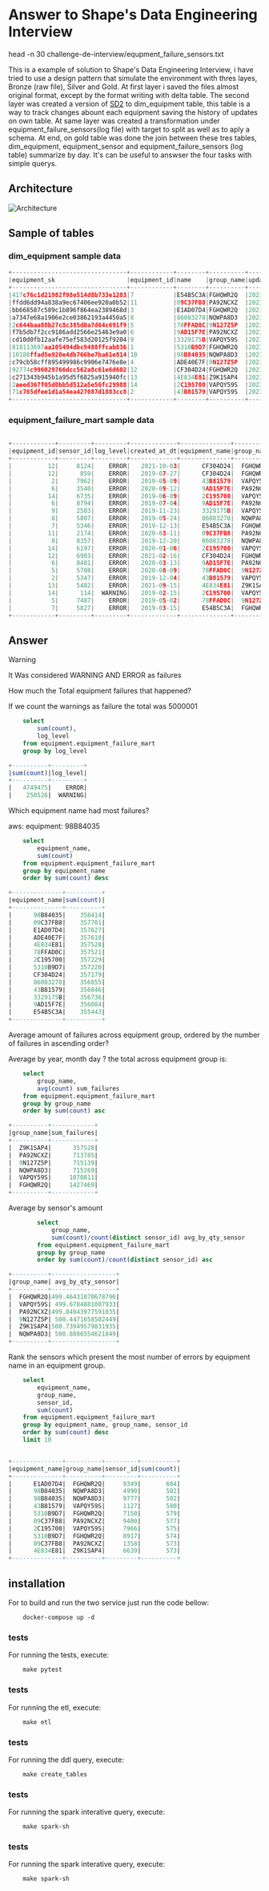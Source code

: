 # Answer to Shape's Data Engineering Interview


head -n 30 challenge-de-interview/equpment_failure_sensors.txt

This is a example of solution to Shape's Data Engineering Interview, i have tried to use a design pattern that simulate the environment with thres layes, Bronze (raw file), Silver and Gold. 
At first layer i saved the files almost original format, except by the format writing with delta table. 
The second layer was created a version of [SD2](https://decisionworks.com/2000/10/design-tip-15-combining-scd-techniques/) to dim_equipment table, this table is a way to track changes abount each equipment saving the history of updates on own table. At same layer was created a transformation under equipment_failure_sensors(log file) with target to split as well as to aply a schema.
At end, on gold table was done the join between these tres tables, dim_equipment, equipment_sensor and equipment_failure_sensors (log table) summarize by day. It's can be useful to answser the four tasks with simple querys.


## Architecture

![Architecture](imgs/arch.png)

## Sample of tables

### dim_equipment sample data 

```python
+--------------------------------+------------+--------+----------+--------------------------+-------+--------------------------+-------------------+
|equipment_sk                    |equipment_id|name    |group_name|updated_at_dt             |current|valid_from                |valid_to           |
+--------------------------------+------------+--------+----------+--------------------------+-------+--------------------------+-------------------+
|417c76c1d21982f98e514d8b733e1283|7           |E54B5C3A|FGHQWR2Q  |2023-12-16 23:12:49.471118|true   |2023-12-16 23:12:49.471118|2099-01-01 12:00:00|
|ffdd6dd94a838a9ec67406ee920a0b52|11          |09C37FB8|PA92NCXZ  |2023-12-16 23:12:49.471118|true   |2023-12-16 23:12:49.471118|2099-01-01 12:00:00|
|bb668587c589c1b896f864ea2389468d|3           |E1AD07D4|FGHQWR2Q  |2023-12-16 23:12:49.471118|true   |2023-12-16 23:12:49.471118|2099-01-01 12:00:00|
|a7347e68a1906e2ce03862193a4450a5|8           |86083278|NQWPA8D3  |2023-12-16 23:12:49.471118|true   |2023-12-16 23:12:49.471118|2099-01-01 12:00:00|
|2c644baa88b27c8c385d0a7d64c691f9|5           |78FFAD0C|9N127Z5P  |2023-12-16 23:12:49.471118|true   |2023-12-16 23:12:49.471118|2099-01-01 12:00:00|
|f7b5db7f2cc9186add2566e25463e9a0|6           |9AD15F7E|PA92NCXZ  |2023-12-16 23:12:49.471118|true   |2023-12-16 23:12:49.471118|2099-01-01 12:00:00|
|cd10d0fb12aafe75ef583d20125f9204|9           |3329175B|VAPQY59S  |2023-12-16 23:12:49.471118|true   |2023-12-16 23:12:49.471118|2099-01-01 12:00:00|
|818113697aa105494dbc9488ffcab836|1           |5310B9D7|FGHQWR2Q  |2023-12-16 23:12:49.471118|true   |2023-12-16 23:12:49.471118|2099-01-01 12:00:00|
|10188ffad5e920e4db766be7ba61e814|10          |98B84035|NQWPA8D3  |2023-12-16 23:12:49.471118|true   |2023-12-16 23:12:49.471118|2099-01-01 12:00:00|
|c79cb58cff895499986c9906e7476e8e|4           |ADE40E7F|9N127Z5P  |2023-12-16 23:12:49.471118|true   |2023-12-16 23:12:49.471118|2099-01-01 12:00:00|
|92774c996029766dcc562a8c61e6d602|12          |CF304D24|FGHQWR2Q  |2023-12-16 23:12:49.471118|true   |2023-12-16 23:12:49.471118|2099-01-01 12:00:00|
|c271343b945b1a95d5f6825a915940fc|13          |4E834E81|Z9K1SAP4  |2023-12-16 23:12:49.471118|true   |2023-12-16 23:12:49.471118|2099-01-01 12:00:00|
|2aeed367f05d0bb5d512a5e56fc29988|14          |2C195700|VAPQY59S  |2023-12-16 23:12:49.471118|true   |2023-12-16 23:12:49.471118|2099-01-01 12:00:00|
|71c765dfee1d1a54ea427087d1883cc8|2           |43B81579|VAPQY59S  |2023-12-16 23:12:49.471118|true   |2023-12-16 23:12:49.471118|2099-01-01 12:00:00|
+--------------------------------+------------+--------+----------+--------------------------+-------+--------------------------+-------------------+
```

### equipment_failure_mart sample data 
```python

+------------+---------+---------+-------------+--------------+----------+-----+---------------+-------------+--------------------+----------+
|equipment_id|sensor_id|log_level|created_at_dt|equipment_name|group_name|count|avg_temperature|avg_vibration|        etl_inserted| partition|
+------------+---------+---------+-------------+--------------+----------+-----+---------------+-------------+--------------------+----------+
|          12|     8124|    ERROR|   2021-10-03|      CF304D24|  FGHQWR2Q|    2|         274.23|      7616.05|2023-12-17 00:19:...|2023-12-16|
|          12|      859|    ERROR|   2019-07-27|      CF304D24|  FGHQWR2Q|    1|         476.69|      8865.09|2023-12-17 00:19:...|2023-12-16|
|           2|     7962|    ERROR|   2019-05-09|      43B81579|  VAPQY59S|    3|         208.74|     -1184.19|2023-12-17 00:19:...|2023-12-16|
|           6|     3540|    ERROR|   2020-09-12|      9AD15F7E|  PA92NCXZ|    2|         298.73|     -5195.91|2023-12-17 00:19:...|2023-12-16|
|          14|     6735|    ERROR|   2019-06-09|      2C195700|  VAPQY59S|    1|         181.44|     -7821.52|2023-12-17 00:19:...|2023-12-16|
|           6|     8794|    ERROR|   2019-07-04|      9AD15F7E|  PA92NCXZ|    1|         388.50|      3335.25|2023-12-17 00:19:...|2023-12-16|
|           9|     2503|    ERROR|   2019-11-23|      3329175B|  VAPQY59S|    2|         265.51|     -7548.10|2023-12-17 00:19:...|2023-12-16|
|           8|     5807|    ERROR|   2019-05-24|      86083278|  NQWPA8D3|    1|         144.72|     -1660.66|2023-12-17 00:19:...|2023-12-16|
|           7|     5346|    ERROR|   2019-12-13|      E54B5C3A|  FGHQWR2Q|    2|         443.92|      2373.67|2023-12-17 00:19:...|2023-12-16|
|          11|     2174|    ERROR|   2020-03-11|      09C37FB8|  PA92NCXZ|    1|          50.55|      -387.11|2023-12-17 00:19:...|2023-12-16|
|           8|     8357|    ERROR|   2019-12-20|      86083278|  NQWPA8D3|    2|         493.34|     -2604.34|2023-12-17 00:19:...|2023-12-16|
|          14|     6197|    ERROR|   2020-01-06|      2C195700|  VAPQY59S|    1|         251.17|     -9064.35|2023-12-17 00:19:...|2023-12-16|
|          12|     6903|    ERROR|   2021-02-16|      CF304D24|  FGHQWR2Q|    1|         105.67|      7555.75|2023-12-17 00:19:...|2023-12-16|
|           6|     8481|    ERROR|   2020-03-13|      9AD15F7E|  PA92NCXZ|    3|          48.18|      1038.86|2023-12-17 00:19:...|2023-12-16|
|           5|     5708|    ERROR|   2020-08-09|      78FFAD0C|  9N127Z5P|    1|         144.48|     -8376.58|2023-12-17 00:19:...|2023-12-16|
|           2|     5347|    ERROR|   2019-12-04|      43B81579|  VAPQY59S|    1|         216.62|      9474.55|2023-12-17 00:19:...|2023-12-16|
|          13|     5482|    ERROR|   2021-09-15|      4E834E81|  Z9K1SAP4|    1|          23.34|     -4652.20|2023-12-17 00:19:...|2023-12-16|
|          14|      114|  WARNING|   2019-02-15|      2C195700|  VAPQY59S|    1|         347.95|     -2122.69|2023-12-17 00:19:...|2023-12-16|
|           5|     7487|    ERROR|   2019-05-02|      78FFAD0C|  9N127Z5P|    1|         312.70|      2794.17|2023-12-17 00:19:...|2023-12-16|
|           7|     5827|    ERROR|   2019-03-15|      E54B5C3A|  FGHQWR2Q|    1|          73.05|     -5415.20|2023-12-17 00:19:...|2023-12-16|
+------------+---------+---------+-------------+--------------+----------+-----+---------------+-------------+--------------------+----------+

```

## Answer

> [!WARNING] 
> It Was considered WARNING AND ERROR as failures

How much the Total equipment failures that happened?

If we count the warnings as failure  the total was 5000001

```sql
    select
        sum(count),
        log_level
    from equipment.equipment_failure_mart
    group by log_level

+----------+---------+                                                          
|sum(count)|log_level|
+----------+---------+
|   4749475|    ERROR|
|    250526|  WARNING|
```
Which equipment name had most failures?

aws:  equipment: 98B84035

```sql
    select
        equipment_name,
        sum(count)
    from equipment.equipment_failure_mart
    group by equipment_name
    order by sum(count) desc

+--------------+----------+                                                     
|equipment_name|sum(count)|
+--------------+----------+
|      98B84035|    358414|
|      09C37FB8|    357701|
|      E1AD07D4|    357627|
|      ADE40E7F|    357618|
|      4E834E81|    357528|
|      78FFAD0C|    357521|
|      2C195700|    357229|
|      5310B9D7|    357220|
|      CF304D24|    357179|
|      86083278|    356855|
|      43B81579|    356846|
|      3329175B|    356736|
|      9AD15F7E|    356084|
|      E54B5C3A|    355443|
+--------------+----------+
```
Average amount of failures across equipment group, ordered by the number of failures in ascending order?

Average by year, month day ? the total across equipment group is:

```sql
    select
        group_name,
        avg(count) sum_failures
    from equipment.equipment_failure_mart  
    group by group_name
    order by sum(count) asc

+----------+------------+                                                       
|group_name|sum_failures|
+----------+------------+
|  Z9K1SAP4|      357528|
|  PA92NCXZ|      713785|
|  9N127Z5P|      715139|
|  NQWPA8D3|      715269|
|  VAPQY59S|     1070811|
|  FGHQWR2Q|     1427469|
+----------+------------+

```
Average by sensor's amount

```sql
        select
            group_name,
            sum(count)/count(distinct sensor_id) avg_by_qty_sensor
        from equipment.equipment_failure_mart  
        group by group_name
        order by sum(count)/count(distinct sensor_id) asc

+----------+------------------+                                                 
|group_name| avg_by_qty_sensor|
+----------+------------------+
|  FGHQWR2Q|499.46431070678796|
|  VAPQY59S| 499.6784881007933|
|  PA92NCXZ|499.84943977591035|
|  9N127Z5P| 500.4471658502449|
|  Z9K1SAP4|500.73949579831935|
|  NQWPA8D3| 500.8886554621849|
+----------+------------------+

```



Rank the sensors which present the most number of errors by equipment name in an equipment group.

```sql
    select
        equipment_name,
        group_name,
        sensor_id,
        sum(count)
    from equipment.equipment_failure_mart
    group by equipment_name, group_name, sensor_id
    order by sum(count) desc
    limit 10


+--------------+----------+---------+----------+                                
|equipment_name|group_name|sensor_id|sum(count)|
+--------------+----------+---------+----------+
|      E1AD07D4|  FGHQWR2Q|     9349|       604|
|      98B84035|  NQWPA8D3|     4990|       582|
|      98B84035|  NQWPA8D3|     9777|       582|
|      43B81579|  VAPQY59S|     1127|       580|
|      5310B9D7|  FGHQWR2Q|     7150|       579|
|      09C37FB8|  PA92NCXZ|     9400|       577|
|      2C195700|  VAPQY59S|     7966|       575|
|      5310B9D7|  FGHQWR2Q|     8917|       574|
|      09C37FB8|  PA92NCXZ|     1358|       573|
|      4E834E81|  Z9K1SAP4|     6639|       573|
+--------------+----------+---------+----------+
```

## installation

For to build and run the two service just run the code bellow:

```shell
    docker-compose up -d 
```
### tests

For running the tests, execute:

```shell
    make pytest
```

### tests

For running the etl, execute:

```shell
    make etl
```

### tests

For running the ddl query, execute:

```shell
    make create_tables
```

### tests

For running the spark interative query, execute:

```shell
    make spark-sh
```

### tests

For running the spark interative query, execute:

```shell
    make spark-sh
```